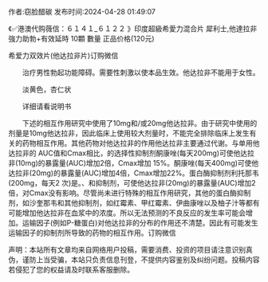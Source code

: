 <p>作者:窃脸醋碳 发布时间:2024-04-28 01:49:07</p>
<p>《✅港澳代购薇信：６１４１_６１２２ 》印度超級希愛力混合片 犀利士,他達拉非 強力助勃+有效延時 10顆 數量 正品价格(120元) </p>
									<p>希爱力双效片(他达拉非片)订购微信</p><p></p><p></p><p></p><p>　　治疗男性勃起功能障碍。需要性刺激以使本品生效。他达拉非不能用于女性。</p><p></p><p>　　淡黄色，杏仁状</p><p></p><p>　　详细请看说明书</p><p></p><p>　　下述的相互作用研究中使用了10mg和/或20mg他达拉非。由于研究中使用的剂量是10mg他达拉非，因此临床上使用较大剂量时，不能完全排除临床上发生有关的药物相互作用。其他药物对他达拉非的作用他达拉非主要通过代谢。与单用他达拉非的 AUC值和Cmax相比，的选择性抑制剂酮康唑(每天200mg)可使他达拉非(10mg)的暴露量(AUC)增加2倍，Cmax增加 15%。酮康唑(每天400mg)可使他达拉非(20mg)的暴露量(AUC)增加4倍，Cmax增加22%。蛋白酶抑制剂利托那韦(200mg，每天2 次)是。、和抑制剂，可使他达拉非(20mg)的暴露量(AUC)增加2倍，对Cmax没有影响。尽管尚未进行特殊的相互作用研究，其他的蛋白酶抑制剂，如沙奎那韦和其他抑制剂，如红霉素、甲红霉素、伊曲康唑以及柚子汁等都有可能增加他达拉非在血浆中的浓度。所以无法预测的不良反应的发生率可能会增加。运输因子(例如P-糖蛋白)对他达拉非的分布的作用还不清楚。因此有可能发生运输因子的抑制剂所导致的药物的相互作用。订购微信</p>				声明：本站所有文章均来自网络用户投稿，需要消费、投资的项目请注意识别真伪，谨防上当受骗，本站只负责信息刊登，不提供内容鉴别及纠纷问题。投稿内容若侵犯了您的权益请及时联系客服删除。				
